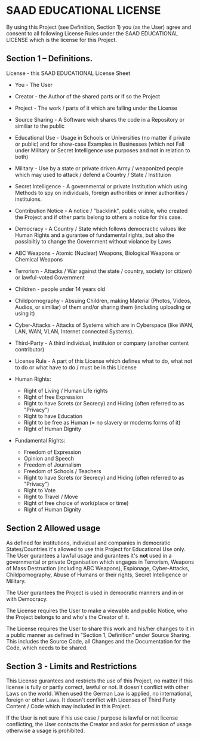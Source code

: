 # SAAD EDUCATIONAL LICENSE

By using this Project (see Definition, Section 1) you (as the User) agree and consent to all following License Rules under the SAAD EDUCATIONAL LICENSE which is the license for this Project.

## Section 1 – Definitions.

License - this SAAD EDUCATIONAL License Sheet
* You - The User 
* Creator - the Author of the shared parts or if so the Project
* Project - The work / parts of it which are falling under the License
* Source Sharing - A Software wich shares the code in a Repository or similiar to the public
* Educational Use - Usage in Schools or Universities (no matter if private or public) and for show-case Examples in Businesses (which not Fall under Military or Secret Intelligence use purposes and not in relation to both)
* Military - Use by a state or private driven Army / weaponized people which may used to attack / defend a Country / State / Instituion
* Secret Intelligence - A governmental or private Institution which using Methods to spy on individuals, foreign authorities or inner authorities / instituions.
* Contribution Notice - A notice / "backlink", public visible, who created the Project and if other parts belong to others a notice for this case. 
* Democracy - A Country / State which follows democractic values like Human Rights and a gurantee of fundamental rights, but also the possibiltiy to change the Government without violance by Laws 
* ABC Weapons - Atomic (Nuclear) Weapons, Biological Weapons or Chemical Weapons 
* Terrorism - Attacks / War against the state / country, society (or citizen) or lawful-voted Government
* Children - people under 14 years old
* Childpornography - Absuing Children, making Material (Photos, Videos, Audios, or similiar) of them and/or sharing them (including uploading or using it)
* Cyber-Attacks - Attacks of Systems which are in Cyberspace (like WAN, LAN, WAN, VLAN, Internet connected Systems). 
* Third-Party - A third individual, instituion or company (another content contributor)
* License Rule - A part of this License which defines what to do, what not to do or what have to do / must be in this License
* Human Rights: 
  * Right of Living / Human Life rights
  * Right of free Expression
  * Right to have Screts (or Secrecy) and Hiding (often referred to as "Privacy")
  * Right to have Education
  * Right to be free as Human (= no slavery or moderns forms of it)
  * Right of Human Dignity

* Fundamental Rights: 
  * Freedom of Expression 
  * Opinion and Speech
  * Freedom of Journalism
  * Freedom of Schools / Teachers
  * Right to have Screts (or Secrecy) and Hiding (often referred to as "Privacy")
  * Right to Vote
  * Right to Travel / Move
  * Right of free choice of work(place or time)
  * Right of Human Dignity
  
## Section 2 Allowed usage
As defined for institutions, individual and companies in democratic States/Countries it's allowed to use this Project for Educational Use only. 
The User gurantees a lawful usage and gurantees it's **not** used in a governmental or private Organisation which engages in Terrorism, Weapons of Mass Destruction (including ABC Weapons), Espionage, Cyber-Attacks, Childpornography, Abuse of Humans or their rights, Secret Intelligence or Military.

The User gurantees the Project is used in democratic manners and in or with Democracy.

The License requires the User to make a viewable and public Notice, who the Project belongs to and who's the Creator of it.

The License requires the User to share this work and his/her changes to it in a public manner as defined in "Section 1, Definition" under Source Sharing. This includes the Source Code, all Changes and the Documentation for the Code, which needs to be shared.

## Section 3 - Limits and Restrictions
This License gurantees and restricts the use of this Project, no matter if this license is fully or partly correct, lawful or not.
It doesn't conflict with other Laws on the world. When used the German Law is applied, no international, foreign or other Laws.
It doesn't conflict with Licenses of Third Party Content / Code which may included in this Project.

If the User is not sure if his use case / purpose is lawful or not license conflicting, the User contacts the Creator and asks for permission of usage otherwise a usage is prohibited. 
